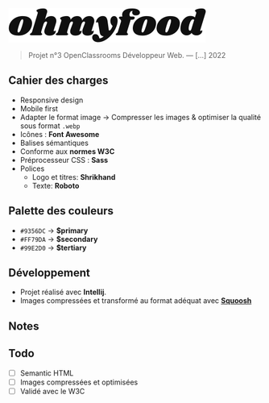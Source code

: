 ![Ohmyfood logo](src/assets/img/ohmyfood.svg)

> Projet n°3 OpenClassrooms Développeur Web. — [...] 2022

## Cahier des charges

- Responsive design
- Mobile first
- Adapter le format image → Compresser les images & optimiser la qualité sous format `.webp`
- Icônes : **Font Awesome** 
- Balises sémantiques
- Conforme aux **normes W3C**
- Préprocesseur CSS : **Sass**
- Polices
  - Logo et titres: **Shrikhand**
  - Texte: **Roboto**

## Palette des couleurs

- `#9356DC` → **$primary**
- `#FF79DA` → **$secondary**
- `#99E2D0` → **$tertiary**

## Développement

- Projet réalisé avec **Intellij**. 
- Images compressées et transformé au format adéquat avec **[Squoosh](https://squoosh.app/)**

## Notes

## Todo 

- [ ] Semantic HTML
- [ ] Images compressées et optimisées
- [ ] Validé avec le W3C
